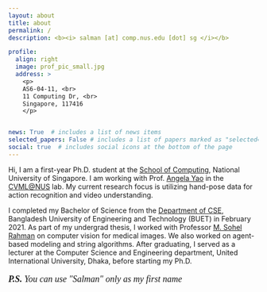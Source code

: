 ```yaml
---
layout: about
title: about
permalink: /
description: <b><i> salman [at] comp.nus.edu [dot] sg </i></b>

profile:
  align: right
  image: prof_pic_small.jpg
  address: >
    <p> 
    AS6-04-11, <br>
    11 Computing Dr, <br>
    Singapore, 117416
    </p>


news: True  # includes a list of news items
selected_papers: False # includes a list of papers marked as "selected={true}"
social: true  # includes social icons at the bottom of the page
---
```


Hi, I am a first-year Ph.D. student at the <a href="https://www.comp.nus.edu.sg/">School of Computing</a>, National University of Singapore. I am working with Prof. <a href="https://www.comp.nus.edu.sg/~ayao/">Angela Yao</a> in the <a href="https://cvml.comp.nus.edu.sg/">CVML@NUS</a> lab. My current research focus is utilizing hand-pose data for action recognition and video understanding. 

I completed my Bachelor of Science from the <a href="https://cse.buet.ac.bd/">Department of CSE</a>, Bangladesh University of Engineering and Technology (BUET) in February 2021. As part of my undergrad thesis, I worked with Professor <a href="http://msrahman.buet.ac.bd/">M. Sohel Rahman</a> on computer vision for medical images. We also worked on agent-based modeling and string algorithms. After graduating, I served as a lecturer at the Computer Science and Engineering department, United International University, Dhaka, before starting my Ph.D.



<p style="font-size:18px; font-family:'Libre Baskerville'"><i><b>P.S. </b>You can use "Salman" only as my first name</i></p>